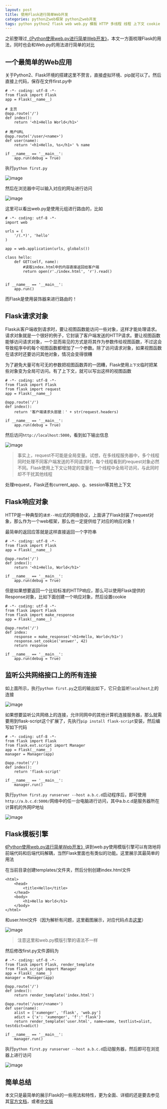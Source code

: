 ```yaml
---
layout: post
title: 使用Flask进行简单Web开发
categories: python之web框架 python之web开发
tags: python python2 flask web web.py 模板 HTTP 多线程 线程 上下文 cookie
---
```


之前整理过[《Python使用web.py进行简单Web开发》](http://www.xumenger.com/python-webpy-20170115/)，本文一方面梳理Flask的用法，同时也会和Web.py的用法进行简单的对比

## 一个最简单的Web应用

关于Python2、Flask环境的搭建这里不赘言，直接虚拟环境、pip就可以了。然后直接上代码，保存在文件first.py中

```
# -*- coding: utf-8 -*-
from flask import Flask
app = Flask(__name__)

# 主页
@app.route('/')
def index():
    return '<h1>Hello World</h1>'

# 用户URL
@app.route('/user/<name>')
def user(name):
    return '<h1>Hello, %s</h1>' % name

if __name__ == '__main__':
    app.run(debug = True)
```

执行`python first.py`

![image](../media/image/2017-07-01/01.png)

然后在浏览器中可以输入对应的网址进行访问

![image](../media/image/2017-07-01/02.png)

这里可以看出web.py是使用元组进行路由的，比如

```
# -*- coding: utf-8 -*-
import web

urls = (
	'/(.*)', 'hello'
)

app = web.application(urls, globals())

class hello:
	def GET(self, name):
		#读取index.html中的内容直接返回给客户端
		return open(r'./index.html', 'r').read()
		

if __name__ == '__main__':
	app.run()
```

而Flask是使用装饰器来进行路由的！

## Flask请求对象

Flask从客户端收到请求时，要让视图函数能访问一些对象，这样才能处理请求。请求对象就是一个很好的例子，它封装了客户端发送的HTTP请求。要让视图函数能够访问请求对象，一个显而易见的方式是将其作为参数传给视图函数，不过这会导致程序中的每个视图函数都增加了一个参数。除了访问请求对象，如果视图函数在请求时还要访问其他对象，情况会变得很糟

为了避免大量可有可无的参数把视图函数弄的一团糟，Flask使用`上下文`临时把某些对象变为全局可访问。有了上下文，就可以写出这样的视图函数

```
# -*- coding: utf-8 -*-
from flask import Flask
from flask import request
app = Flask(__name__)

@app.route('/')
def index():
    return '客户端请求头部是：' + str(request.headers)

if __name__ == '__main__':
    app.run(debug = True)
```

然后访问`http://localhost:5000`，看到如下输出信息

![image](../media/image/2017-07-01/03.png)

>事实上，request不可能是全局变量。试想，在多线程服务器中，多个线程同时处理不同客户端发送的不同请求时，每个线程看到的request对象必然不同。Flask使用上下文让特定的变量在一个线程中全局可访问，与此同时却不干扰其他线程

处理request，Flask还有current_app、g、session等其他上下文

## Flask响应对象

HTTP是一种典型的`请求--响应`式的网络协议，上面讲了Flask封装了request对象，那么作为一个web框架，那么也一定提供给了对应的响应对象！

最简单的返回应答就是这样直接返回一个字符串

```
# -*- coding: utf-8 -*-
from flask import Flask
app = Flask(__name__)

@app.route('/')
def index():
    return '<h1>Hello, World</h1>'

if __name__ == '__main__':
    app.run(debug = True)
```

但是如果想要返回一个比较标准的HTTP响应，那么可以使用Flask提供的Response对象，比如下面创建一个响应对象，然后设置cookie

```
# -*- coding: utf-8 -*-
from flask import Flask
from flask import make_response
app = Flask(__name__)

@app.route('/')
def index:
	response = make_response('<h1>Hello, World</h1>')
	response.set_cookie('answer', 42)
	return response

if __name__ == '__main__':
    app.run(debug = True)
```

## 监听公共网络接口上的所有连接

如上面所示，执行`python first.py`之后的输出如下，它只会监听`localhost`上的连接

![image](../media/image/2017-07-01/04.png)

如果想要监听公共网络上的连接，允许同网中的其他计算机连接服务器，那么就需要用到flask-script这个扩展了，先执行`pip install flask-script`安装，然后编写如下代码

```
# -*- coding: utf-8 -*-
from flask import Flask
from flask.ext.script import Manager
app = Flask(__name__)
manager = Manager(app)

@app.route('/')
def index():
    return 'flask-script'

if __name__ == '__main__':
    manager.run()
```

执行`python first.py runserver --host a.b.c.d`启动程序后，即可使用`http://a.b.c.d:5000/`网络中的任一台电脑进行访问，其中a.b.c.d是服务器所在计算机的外网IP地址

![image](../media/image/2017-07-01/05.png)

## Flask模板引擎

[《Python使用web.py进行简单Web开发》](http://www.xumenger.com/python-webpy-20170115/)讲到web.py使用模版引擎可以有效地将前端代码和后端代码解耦，当然Flask里面也有类似的功能。这里展示其最简单的用法

在当前目录创建templates/文件夹，然后分别创建index.html文件

```
<html>
    <head>
        <title>Hello</title>
    </head>
    <body>
        <h1>Hello World</h1>
    </body>
</html>
```

和user.html文件（因为解析有问题，这里截图展示，对应代码点击[这里]()）

![image](../media/image/2017-07-01/06.png)

>注意这里和web.py模版引擎的语法不一样

然后修改first.py文件源码为

```
# -*- coding: utf-8 -*-
from flask import Flask, render_template
from flask_script import Manager
app = Flask(__name__)
manager = Manager(app)

@app.route('/')
def index():
    return render_template('index.html')

@app.route('/user/<name>')
def user(name):
    alist = ['xumenger', 'flask', 'web.py']
    adict = {'x': 'xumenger', 'f':' flask'}
    return render_template('user.html', name=name, testlist=alist, testdict=adict)

if __name__ == '__main__':
    manager.run()
```

执行`python first.py runserver --host a.b.c.d`启动服务器，然后即可在浏览器上进行访问

![image](../media/image/2017-07-01/07.png)

## 简单总结

本文只是最简单的展示Flask的一些用法和特性，更为全面、详细的还是要去参见其[官方文档](http://flask.pocoo.org)，或者[中文版](http://docs.jinkan.org/docs/flask/)
